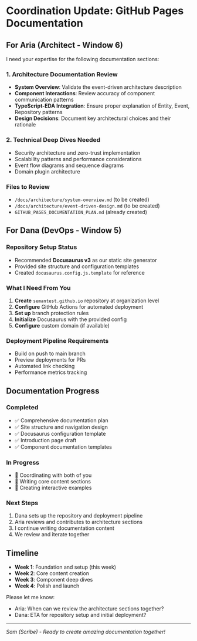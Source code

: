 # Coordination Update: GitHub Pages Documentation

## For Aria (Architect - Window 6)

I need your expertise for the following documentation sections:

### 1. Architecture Documentation Review
- **System Overview**: Validate the event-driven architecture description
- **Component Interactions**: Review accuracy of component communication patterns
- **TypeScript-EDA Integration**: Ensure proper explanation of Entity, Event, Repository patterns
- **Design Decisions**: Document key architectural choices and their rationale

### 2. Technical Deep Dives Needed
- Security architecture and zero-trust implementation
- Scalability patterns and performance considerations
- Event flow diagrams and sequence diagrams
- Domain plugin architecture

### Files to Review
- `/docs/architecture/system-overview.md` (to be created)
- `/docs/architecture/event-driven-design.md` (to be created)
- `GITHUB_PAGES_DOCUMENTATION_PLAN.md` (already created)

## For Dana (DevOps - Window 5)

### Repository Setup Status
- Recommended **Docusaurus v3** as our static site generator
- Provided site structure and configuration templates
- Created `docusaurus.config.js.template` for reference

### What I Need From You
1. **Create** `semantest.github.io` repository at organization level
2. **Configure** GitHub Actions for automated deployment
3. **Set up** branch protection rules
4. **Initialize** Docusaurus with the provided config
5. **Configure** custom domain (if available)

### Deployment Pipeline Requirements
- Build on push to main branch
- Preview deployments for PRs
- Automated link checking
- Performance metrics tracking

## Documentation Progress

### Completed
- ✅ Comprehensive documentation plan
- ✅ Site structure and navigation design
- ✅ Docusaurus configuration template
- ✅ Introduction page draft
- ✅ Component documentation templates

### In Progress
- 🔄 Coordinating with both of you
- 🔄 Writing core content sections
- 🔄 Creating interactive examples

### Next Steps
1. Dana sets up the repository and deployment pipeline
2. Aria reviews and contributes to architecture sections
3. I continue writing documentation content
4. We review and iterate together

## Timeline
- **Week 1**: Foundation and setup (this week)
- **Week 2**: Core content creation
- **Week 3**: Component deep dives
- **Week 4**: Polish and launch

Please let me know:
- Aria: When can we review the architecture sections together?
- Dana: ETA for repository setup and initial deployment?

---

*Sam (Scribe) - Ready to create amazing documentation together!*